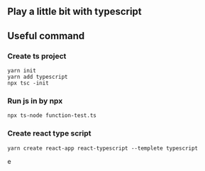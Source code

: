 ## Play a little bit with typescript

## Useful command
### Create ts project
```
yarn init
yarn add typescript
npx tsc -init
```
### Run js in by npx
```
npx ts-node function-test.ts
```
### Create react type script 
```
yarn create react-app react-typescript --templete typescript
```
e